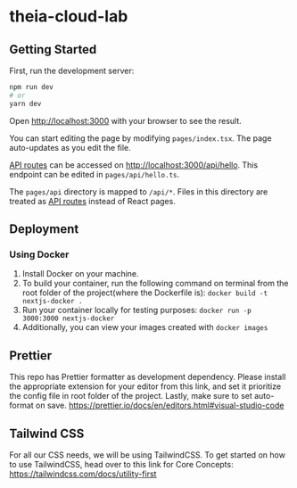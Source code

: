 # theia-cloud-lab

## Getting Started

First, run the development server:

```bash
npm run dev
# or
yarn dev
```

Open [http://localhost:3000](http://localhost:3000) with your browser to see the result.

You can start editing the page by modifying `pages/index.tsx`. The page auto-updates as you edit the file.

[API routes](https://nextjs.org/docs/api-routes/introduction) can be accessed on [http://localhost:3000/api/hello](http://localhost:3000/api/hello). This endpoint can be edited in `pages/api/hello.ts`.

The `pages/api` directory is mapped to `/api/*`. Files in this directory are treated as [API routes](https://nextjs.org/docs/api-routes/introduction) instead of React pages.

## Deployment

### Using Docker

1. Install Docker on your machine.
2. To build your container, run the following command on terminal from the root folder of the project(where the Dockerfile is): `docker build -t nextjs-docker .`
3. Run your container locally for testing purposes: `docker run -p 3000:3000 nextjs-docker`
4. Additionally, you can view your images created with `docker images`

## Prettier

This repo has Prettier formatter as development dependency. Please install the appropriate extension for your editor from this link, and set it prioritize the config file in root folder of the project. Lastly, make sure to set auto-format on save. https://prettier.io/docs/en/editors.html#visual-studio-code

## Tailwind CSS

For all our CSS needs, we will be using TailwindCSS. To get started on how to use TailwindCSS, head over to this link for Core Concepts: https://tailwindcss.com/docs/utility-first
